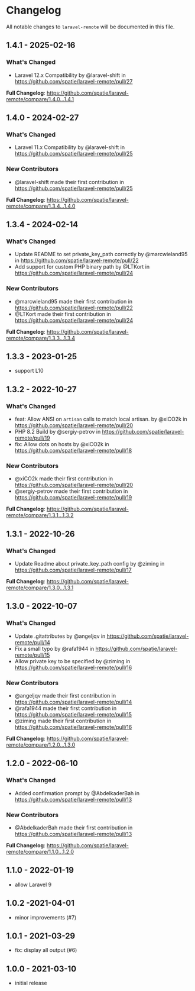 # Changelog

All notable changes to `laravel-remote` will be documented in this file.

## 1.4.1 - 2025-02-16

### What's Changed

* Laravel 12.x Compatibility by @laravel-shift in https://github.com/spatie/laravel-remote/pull/27

**Full Changelog**: https://github.com/spatie/laravel-remote/compare/1.4.0...1.4.1

## 1.4.0 - 2024-02-27

### What's Changed

* Laravel 11.x Compatibility by @laravel-shift in https://github.com/spatie/laravel-remote/pull/25

### New Contributors

* @laravel-shift made their first contribution in https://github.com/spatie/laravel-remote/pull/25

**Full Changelog**: https://github.com/spatie/laravel-remote/compare/1.3.4...1.4.0

## 1.3.4 - 2024-02-14

### What's Changed

* Update README to set private_key_path correctly by @marcwieland95 in https://github.com/spatie/laravel-remote/pull/22
* Add support for custom PHP binary path by @LTKort in https://github.com/spatie/laravel-remote/pull/24

### New Contributors

* @marcwieland95 made their first contribution in https://github.com/spatie/laravel-remote/pull/22
* @LTKort made their first contribution in https://github.com/spatie/laravel-remote/pull/24

**Full Changelog**: https://github.com/spatie/laravel-remote/compare/1.3.3...1.3.4

## 1.3.3 - 2023-01-25

- support L10

## 1.3.2 - 2022-10-27

### What's Changed

- feat: Allow ANSI on `artisan` calls to match local artisan. by @xiCO2k in https://github.com/spatie/laravel-remote/pull/20
- PHP 8.2 Build by @sergiy-petrov in https://github.com/spatie/laravel-remote/pull/19
- fix: Allow dots on hosts by @xiCO2k in https://github.com/spatie/laravel-remote/pull/18

### New Contributors

- @xiCO2k made their first contribution in https://github.com/spatie/laravel-remote/pull/20
- @sergiy-petrov made their first contribution in https://github.com/spatie/laravel-remote/pull/19

**Full Changelog**: https://github.com/spatie/laravel-remote/compare/1.3.1...1.3.2

## 1.3.1 - 2022-10-26

### What's Changed

- Update Readme about private_key_path config by @ziming in https://github.com/spatie/laravel-remote/pull/17

**Full Changelog**: https://github.com/spatie/laravel-remote/compare/1.3.0...1.3.1

## 1.3.0 - 2022-10-07

### What's Changed

- Update .gitattributes by @angeljqv in https://github.com/spatie/laravel-remote/pull/14
- Fix a small typo by @rafa1944 in https://github.com/spatie/laravel-remote/pull/15
- Allow private key to be specified by @ziming in https://github.com/spatie/laravel-remote/pull/16

### New Contributors

- @angeljqv made their first contribution in https://github.com/spatie/laravel-remote/pull/14
- @rafa1944 made their first contribution in https://github.com/spatie/laravel-remote/pull/15
- @ziming made their first contribution in https://github.com/spatie/laravel-remote/pull/16

**Full Changelog**: https://github.com/spatie/laravel-remote/compare/1.2.0...1.3.0

## 1.2.0 - 2022-06-10

### What's Changed

- Added confirmation prompt by @AbdelkaderBah in https://github.com/spatie/laravel-remote/pull/13

### New Contributors

- @AbdelkaderBah made their first contribution in https://github.com/spatie/laravel-remote/pull/13

**Full Changelog**: https://github.com/spatie/laravel-remote/compare/1.1.0...1.2.0

## 1.1.0 - 2022-01-19

- allow Laravel 9

## 1.0.2 -2021-04-01

- minor improvements (#7)

## 1.0.1 - 2021-03-29

- fix: display all output (#6)

## 1.0.0 - 2021-03-10

- initial release
